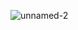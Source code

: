 ![unnamed-2](https://github.com/DarkEvamSar/ArmourCityTemple/assets/160559076/0e3f1696-f19b-4803-ab5a-e7b4611d5003)
